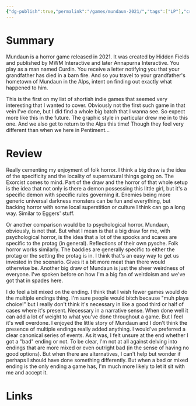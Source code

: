 ```yaml
---
{"dg-publish":true,"permalink":"/games/mundaun-2021/","tags":["LP"],"created":"2024-04-29","updated":"2024-05-28"}
---
```



# Summary

Mundaun is a horror game released in 2021. It was created by Hidden Fields and published by MWM Interactive and later Annapurna Interactive. You play as a man named Curdin. You receive a letter notifying you that your grandfather has died in a barn fire. And so you travel to your grandfather's hometown of Mundaun in the Alps, intent on finding out exactly what happened to him.

This is the first on my list of shortish indie games that seemed very interesting that I wanted to cover. Obviously not the first such game in that vein I've done, but I did find a whole big batch that I wanna see. So expect more like this in the future. The graphic style in particular drew me in to this one. And we also get to return to the Alps this time! Though they feel very different than when we here in Pentiment...

# Review

Really cementing my enjoyment of folk horror. I think a big draw is the idea of the specificity and the locality of supernatural things going on. The Exorcist comes to mind. Part of the draw and the horror of that whole setup is the idea that not only is there a demon possessing this little girl, but it's a specific demon with specific rules governing it. Enemies being more generic universal darkness monsters can be fun and everything, but backing horror with some local superstition or culture I think can go a long way. Similar to Eggers' stuff.

Or another comparison would be to psychological horror. Mundaun, obviously, is not that. But what I mean is that a big draw for me, with psychological horror, is the idea that a lot of the spooks and scares are specific to the protag (in general). Reflections of their own pysche. Folk horror works similarly. The baddies are generally specific to either the protag or the setting the protag is in. I think that's an easy way to get us invested in the scenario. Gives it a bit more meat than there would otherwise be. Another big draw of Mundaun is just the sheer weirdness of everyone. I've spoken before on how I'm a big fan of weirdoism and we've got that in spades here.

I do feel a bit mixed on the ending. I think that I wish fewer games would do the multiple endings thing. I'm sure people would bitch because "muh playa choice!" but I really don't think it's necessary in like a good third or half of cases where it's present. Necessary in a narrative sense. When done well it can add a lot of weight to what you've done throughout a game. But I feel it's well overdone. I enjoyed the little story of Mundaun and I don't think the presence of multiple endings really added anything. I would've preferred a clear canonical series of events. As it was, I felt unsure at the end whether I got a "bad" ending or not. To be clear, I'm not at all against delving into endings that are more mixed or even outright bad (in the sense of having no good options). But when there are alternatives, I can't help but wonder if perhaps I should have done something differently. But when a bad or mixed ending is the only ending a game has, I'm much more likely to let it sit with me and accept it.

# Links
